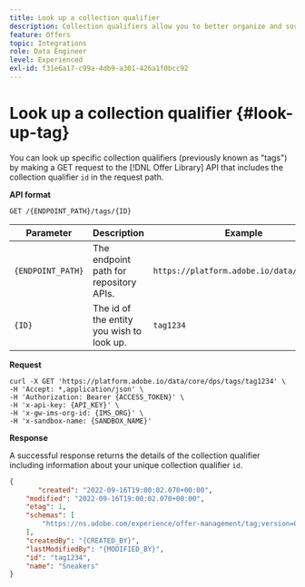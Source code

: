 ```yaml
---
title: Look up a collection qualifier
description: Collection qualifiers allow you to better organize and sort through your offers.
feature: Offers
topic: Integrations
role: Data Engineer
level: Experienced
exl-id: f31e6a17-c99a-4db9-a301-426a1f0bcc92
---
```

# Look up a collection qualifier {#look-up-tag}

You can look up specific collection qualifiers (previously known as "tags") by making a GET request to the [!DNL Offer Library] API that includes the collection qualifier `id` in the request path.

**API format**

```http
GET /{ENDPOINT_PATH}/tags/{ID}
```

| Parameter | Description | Example |
| --------- | ----------- | ------- |
| `{ENDPOINT_PATH}` | The endpoint path for repository APIs. | `https://platform.adobe.io/data/core/dps` |
| `{ID}` | The id of the entity you wish to look up. | `tag1234` |

**Request**

```shell
curl -X GET 'https://platform.adobe.io/data/core/dps/tags/tag1234' \
-H 'Accept: *,application/json' \
-H 'Authorization: Bearer {ACCESS_TOKEN}' \
-H 'x-api-key: {API_KEY}' \
-H 'x-gw-ims-org-id: {IMS_ORG}' \
-H 'x-sandbox-name: {SANDBOX_NAME}'
```

**Response**

A successful response returns the details of the collection qualifier including information about your unique collection qualifier `id`.

```json
{
       "created": "2022-09-16T19:00:02.070+00:00",
    "modified": "2022-09-16T19:00:02.070+00:00",
    "etag": 1,
    "schemas": [
        "https://ns.adobe.com/experience/offer-management/tag;version=0.1"
    ],
    "createdBy": "{CREATED_BY}",
    "lastModifiedBy": "{MODIFIED_BY}",
    "id": "tag1234",
    "name": "Sneakers"
}
```

